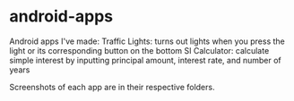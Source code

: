 ﻿# android-apps
Android apps I've made:
Traffic Lights: turns out lights when you press the light or its corresponding button on the bottom
SI Calculator: calculate simple interest by inputting principal amount, interest rate, and number of years

Screenshots of each app are in their respective folders.